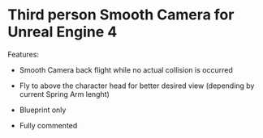 # Third person Smooth Camera for Unreal Engine 4

Features:

- Smooth Camera back flight while no actual collision is occurred

- Fly to above the character head for better desired view (depending by current Spring Arm lenght)

- Blueprint only

- Fully commented

